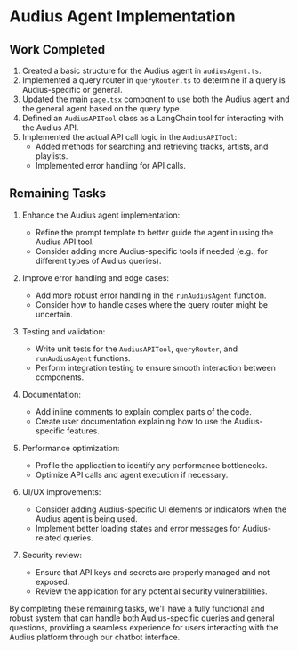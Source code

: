 # Audius Agent Implementation

## Work Completed

1. Created a basic structure for the Audius agent in `audiusAgent.ts`.
2. Implemented a query router in `queryRouter.ts` to determine if a query is Audius-specific or general.
3. Updated the main `page.tsx` component to use both the Audius agent and the general agent based on the query type.
4. Defined an `AudiusAPITool` class as a LangChain tool for interacting with the Audius API.
5. Implemented the actual API call logic in the `AudiusAPITool`:
   - Added methods for searching and retrieving tracks, artists, and playlists.
   - Implemented error handling for API calls.

## Remaining Tasks

1. Enhance the Audius agent implementation:
   - Refine the prompt template to better guide the agent in using the Audius API tool.
   - Consider adding more Audius-specific tools if needed (e.g., for different types of Audius queries).

2. Improve error handling and edge cases:
   - Add more robust error handling in the `runAudiusAgent` function.
   - Consider how to handle cases where the query router might be uncertain.

3. Testing and validation:
   - Write unit tests for the `AudiusAPITool`, `queryRouter`, and `runAudiusAgent` functions.
   - Perform integration testing to ensure smooth interaction between components.

4. Documentation:
   - Add inline comments to explain complex parts of the code.
   - Create user documentation explaining how to use the Audius-specific features.

5. Performance optimization:
   - Profile the application to identify any performance bottlenecks.
   - Optimize API calls and agent execution if necessary.

6. UI/UX improvements:
   - Consider adding Audius-specific UI elements or indicators when the Audius agent is being used.
   - Implement better loading states and error messages for Audius-related queries.

7. Security review:
   - Ensure that API keys and secrets are properly managed and not exposed.
   - Review the application for any potential security vulnerabilities.

By completing these remaining tasks, we'll have a fully functional and robust system that can handle both Audius-specific queries and general questions, providing a seamless experience for users interacting with the Audius platform through our chatbot interface.